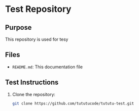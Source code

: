 # Test Repository

## Purpose
This repository is used for tesy

## Files
- `README.md`: This documentation file

## Test Instructions
1. Clone the repository:
   ```bash
   git clone https://github.com/tututucode/tututu-test.git
